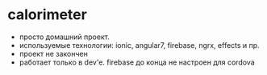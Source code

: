 # calorimeter
* просто домашний проект. 
* используемые технологии: ionic, angular7, firebase, ngrx, effects и пр.
* проект не закончен
* работает только в dev'e. firebase до конца не настроен для cordova
